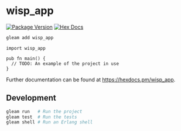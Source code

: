# wisp_app

[![Package Version](https://img.shields.io/hexpm/v/wisp_app)](https://hex.pm/packages/wisp_app)
[![Hex Docs](https://img.shields.io/badge/hex-docs-ffaff3)](https://hexdocs.pm/wisp_app/)

```sh
gleam add wisp_app
```
```gleam
import wisp_app

pub fn main() {
  // TODO: An example of the project in use
}
```

Further documentation can be found at <https://hexdocs.pm/wisp_app>.

## Development

```sh
gleam run   # Run the project
gleam test  # Run the tests
gleam shell # Run an Erlang shell
```

